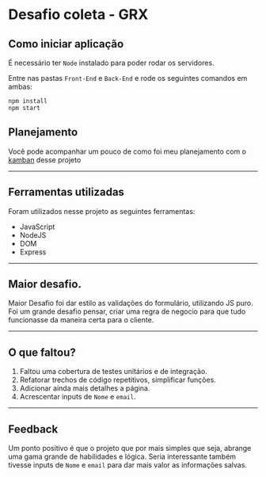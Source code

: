 # Desafio coleta - GRX


## Como iniciar aplicação

É necessário ter `Node` instalado para poder rodar os servidores.

Entre nas pastas `Front-End` e `Back-End` e rode os seguintes comandos em ambas:

```
npm install
npm start
```
## Planejamento

Você pode acompanhar um pouco de como foi meu planejamento com o [kamban](https://pear-manatee-c83.notion.site/404cf7d3465f4ab59f9cf6f88cfc1b83?v=03481d3cef56455eb167692a71236812) desse projeto

---
## Ferramentas utilizadas

Foram utilizados nesse projeto as seguintes ferramentas:
- JavaScript
- NodeJS
- DOM
- Express

---

## Maior desafio.

Maior Desafio foi dar estilo as validações do formulário, utilizando JS puro. Foi um grande desafio pensar, criar uma regra de negocio para que tudo funcionasse da maneira certa para o cliente.

---

## O que faltou?

1. Faltou uma cobertura de testes unitários e de integração.
2. Refatorar trechos de código repetitivos, simplificar funções.
3. Adicionar ainda mais detalhes a página.
4. Acrescentar inputs de `Nome` e `email`.

---

## Feedback

Um ponto positivo é que o projeto que por mais simples que seja, abrange uma gama grande de habilidades e lógica.
Seria interessante também tivesse inputs de `Nome` e `email` para dar mais valor as informações salvas.
